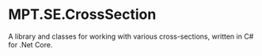 # MPT.SE.CrossSection
A library and classes for working with various cross-sections, written in C# for .Net Core.